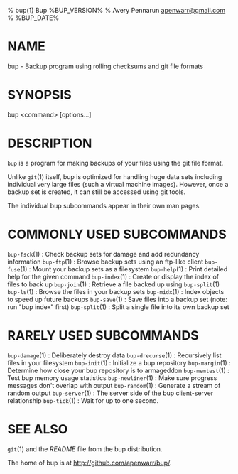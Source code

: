 % bup(1) Bup %BUP_VERSION%
% Avery Pennarun <apenwarr@gmail.com>
% %BUP_DATE%

# NAME

bup - Backup program using rolling checksums and git file formats

# SYNOPSIS

bup \<command\> [options...]

# DESCRIPTION

`bup` is a program for making backups of your files using
the git file format.

Unlike `git`(1) itself, bup is
optimized for handling huge data sets including individual
very large files (such a virtual machine images).  However,
once a backup set is created, it can still be accessed
using git tools.

The individual bup subcommands appear in their own man
pages.

# COMMONLY USED SUBCOMMANDS

`bup-fsck`(1)
:   Check backup sets for damage and add redundancy information
`bup-ftp`(1)
:   Browse backup sets using an ftp-like client
`bup-fuse`(1)
:   Mount your backup sets as a filesystem
`bup-help`(1)
:   Print detailed help for the given command
`bup-index`(1)
:   Create or display the index of files to back up
`bup-join`(1)
:   Retrieve a file backed up using `bup-split`(1)
`bup-ls`(1)
:   Browse the files in your backup sets
`bup-midx`(1)
:   Index objects to speed up future backups
`bup-save`(1)
:   Save files into a backup set (note: run "bup index" first)
`bup-split`(1)
:   Split a single file into its own backup set

# RARELY USED SUBCOMMANDS

`bup-damage`(1)
:   Deliberately destroy data
`bup-drecurse`(1)
:   Recursively list files in your filesystem
`bup-init`(1)
:   Initialize a bup repository
`bup-margin`(1)
:   Determine how close your bup repository is to armageddon
`bup-memtest`(1)
:   Test bup memory usage statistics
`bup-newliner`(1)
:   Make sure progress messages don't overlap with output
`bup-random`(1)
:   Generate a stream of random output
`bup-server`(1)
:   The server side of the bup client-server relationship
`bup-tick`(1)
:   Wait for up to one second.

# SEE ALSO

`git`(1) and the *README* file from the bup distribution.

The home of bup is at <http://github.com/apenwarr/bup/>.
